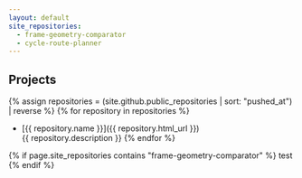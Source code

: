 ```yaml
---
layout: default
site_repositories:
  - frame-geometry-comparator
  - cycle-route-planner
---
```



Projects
--------

{% assign repositories = (site.github.public_repositories | sort: "pushed_at") | reverse %}
{% for repository in repositories %}
  * [{{ repository.name }}]({{ repository.html_url }})  
    {{ repository.description }}
{% endfor %}

{% if page.site_repositories contains "frame-geometry-comparator" %}
test
{% endif %}

